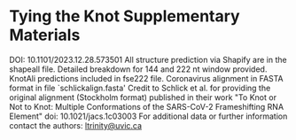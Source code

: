 # Tying the Knot Supplementary Materials 
DOI:  10.1101/2023.12.28.573501
All structure prediction via Shapify are in the shapeall file.
Detailed breakdown for 144 and 222 nt window provided.
KnotAli predictions included in fse222 file.
Coronavirus alignment in FASTA format in file `schlickalign.fasta'
Credit to Schlick et al. for providing the original alignment (Stockholm format) published in their work "To Knot or Not to Knot: Multiple Conformations of the SARS-CoV-2 Frameshifting RNA Element" doi: 10.1021/jacs.1c03003
For additional data or further information contact the authors: ltrinity@uvic.ca
